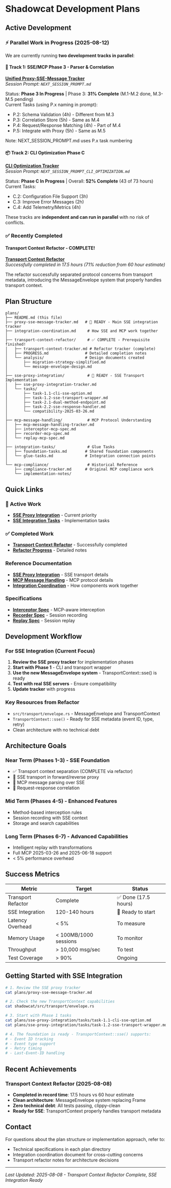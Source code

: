 # Shadowcat Development Plans

## Active Development

### ⚡ Parallel Work in Progress (2025-08-12)

We are currently running **two development tracks in parallel**:

#### 🚀 Track 1: SSE/MCP Phase 3 - Parser & Correlation
**[Unified Proxy-SSE-Message Tracker](proxy-sse-message-tracker.md)**  
*Session Prompt: `NEXT_SESSION_PROMPT.md`*

Status: **Phase 3 In Progress** | Phase 3: **31% Complete** (M.1-M.2 done, M.3-M.5 pending)  
Current Tasks (using P.x naming in prompt):
- P.2: Schema Validation (4h) - Different from M.3
- P.3: Correlation Store (5h) - Same as M.4
- P.4: Request/Response Matching (4h) - Part of M.4
- P.5: Integrate with Proxy (5h) - Same as M.5

Note: NEXT_SESSION_PROMPT.md uses P.x task numbering

#### 📦 Track 2: CLI Optimization Phase C
**[CLI Optimization Tracker](cli-refactor-optimization/cli-optimization-tracker.md)**  
*Session Prompt: `NEXT_SESSION_PROMPT_CLI_OPTIMIZATION.md`*

Status: **Phase C In Progress** | Overall: **52% Complete** (43 of 73 hours)  
Current Tasks:
- C.2: Configuration File Support (3h)
- C.3: Improve Error Messages (2h)
- C.4: Add Telemetry/Metrics (4h)

These tracks are **independent and can run in parallel** with no risk of conflicts.

### ✅ Recently Completed

#### Transport Context Refactor - COMPLETE!
**[Transport Context Refactor](transport-context-refactor/transport-context-tracker.md)**  
*Successfully completed in 17.5 hours (71% reduction from 60 hour estimate)*

The refactor successfully separated protocol concerns from transport metadata, introducing the MessageEnvelope system that properly handles transport context.

## Plan Structure

```
plans/
├── README.md (this file)
├── proxy-sse-message-tracker.md   # 🚀 READY - Main SSE integration tracker
├── integration-coordination.md     # How SSE and MCP work together
│
├── transport-context-refactor/     # ✅ COMPLETE - Prerequisite finished!
│   ├── transport-context-tracker.md # Refactor tracker (complete)
│   ├── PROGRESS.md                # Detailed completion notes
│   └── analysis/                  # Design documents created
│       ├── migration-strategy-simplified.md
│       └── message-envelope-design.md
│
├── sse-proxy-integration/          # 🚀 READY - SSE Transport Implementation
│   ├── sse-proxy-integration-tracker.md
│   └── tasks/
│       ├── task-1.1-cli-sse-option.md
│       ├── task-1.2-sse-transport-wrapper.md
│       ├── task-2.1-dual-method-endpoint.md
│       ├── task-2.2-sse-response-handler.md
│       └── compatibility-2025-03-26.md
│
├── mcp-message-handling/           # MCP Protocol Understanding
│   ├── mcp-message-handling-tracker.md
│   ├── interceptor-mcp-spec.md
│   ├── recorder-mcp-spec.md
│   └── replay-mcp-spec.md
│
├── integration-tasks/              # Glue Tasks
│   ├── foundation-tasks.md        # Shared foundation components
│   └── glue-tasks.md              # Integration connection points
│
└── mcp-compliance/                 # Historical Reference
    ├── compliance-tracker.md      # Original MCP compliance work
    └── implementation-notes/
```

## Quick Links

### 🚀 Active Work
- **[SSE Proxy Integration](proxy-sse-message-tracker.md)** - Current priority
- **[SSE Integration Tasks](sse-proxy-integration/tasks/)** - Implementation tasks

### ✅ Completed Work
- **[Transport Context Refactor](transport-context-refactor/transport-context-tracker.md)** - Successfully completed
- **[Refactor Progress](shadowcat/plans/transport-context-refactor/PROGRESS.md)** - Detailed notes

### Reference Documentation
- **[SSE Proxy Integration](sse-proxy-integration/sse-proxy-integration-tracker.md)** - SSE transport details
- **[MCP Message Handling](mcp-message-handling/mcp-message-handling-tracker.md)** - MCP protocol details
- **[Integration Coordination](integration-coordination.md)** - How components work together

### Specifications
- **[Interceptor Spec](mcp-message-handling/interceptor-mcp-spec.md)** - MCP-aware interception
- **[Recorder Spec](mcp-message-handling/recorder-mcp-spec.md)** - Session recording
- **[Replay Spec](mcp-message-handling/replay-mcp-spec.md)** - Session replay

## Development Workflow

### For SSE Integration (Current Focus)
1. **Review the SSE proxy tracker** for implementation phases
2. **Start with Phase 1** - CLI and transport wrapper
3. **Use the new MessageEnvelope system** - TransportContext::sse() is ready
4. **Test with real SSE servers** - Ensure compatibility
5. **Update tracker** with progress

### Key Resources from Refactor
- `src/transport/envelope.rs` - MessageEnvelope and TransportContext
- `TransportContext::sse()` - Ready for SSE metadata (event ID, type, retry)
- Clean architecture with no technical debt

## Architecture Goals

### Near Term (Phases 1-3) - SSE Foundation
- ✅ Transport context separation (COMPLETE via refactor)
- 🚀 SSE transport in forward/reverse proxy
- 🚀 MCP message parsing over SSE
- 🚀 Request-response correlation

### Mid Term (Phases 4-5) - Enhanced Features
- Method-based interception rules
- Session recording with SSE context
- Storage and search capabilities

### Long Term (Phases 6-7) - Advanced Capabilities
- Intelligent replay with transformations
- Full MCP 2025-03-26 and 2025-06-18 support
- < 5% performance overhead

## Success Metrics

| Metric | Target | Status |
|--------|--------|--------|
| Transport Refactor | Complete | ✅ Done (17.5 hours) |
| SSE Integration | 120-140 hours | 🚀 Ready to start |
| Latency Overhead | < 5% | To measure |
| Memory Usage | < 100MB/1000 sessions | To monitor |
| Throughput | > 10,000 msg/sec | To test |
| Test Coverage | > 90% | Ongoing |

## Getting Started with SSE Integration

```bash
# 1. Review the SSE proxy tracker
cat plans/proxy-sse-message-tracker.md

# 2. Check the new TransportContext capabilities
cat shadowcat/src/transport/envelope.rs

# 3. Start with Phase 1 tasks
cat plans/sse-proxy-integration/tasks/task-1.1-cli-sse-option.md
cat plans/sse-proxy-integration/tasks/task-1.2-sse-transport-wrapper.md

# 4. The foundation is ready - TransportContext::sse() supports:
# - Event ID tracking
# - Event type support  
# - Retry timing
# - Last-Event-ID handling
```

## Recent Achievements

### Transport Context Refactor (2025-08-08)
- **Completed in record time**: 17.5 hours vs 60 hour estimate
- **Clean architecture**: MessageEnvelope system replacing Frame
- **Zero technical debt**: All tests passing, clippy-clean
- **Ready for SSE**: TransportContext properly handles transport metadata

## Contact

For questions about the plan structure or implementation approach, refer to:
- Technical specifications in each plan directory
- Integration coordination document for cross-cutting concerns
- Transport refactor notes for architecture decisions

---

*Last Updated: 2025-08-08 - Transport Context Refactor Complete, SSE Integration Ready*